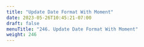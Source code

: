 ```yaml
---
title: "Update Date Format With Moment"
date: 2023-05-26T10:45:21-07:00
draft: false
menuTitle: "246. Update Date Format With Moment"
weight: 246
---
```


